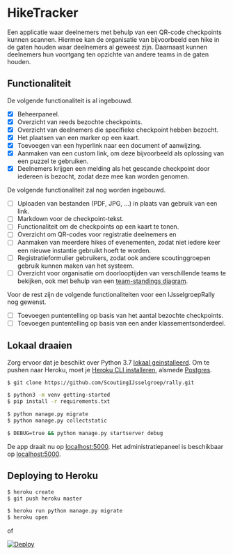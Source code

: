 # HikeTracker

Een applicatie waar deelnemers met behulp van een QR-code checkpoints kunnen scannen. Hiermee kan de organisatie van bijvoorbeeld een hike in de gaten houden waar deelnemers al geweest zijn. Daarnaast kunnen deelnemers hun voortgang ten opzichte van andere teams in de gaten houden. 

## Functionaliteit
De volgende functionaliteit is al ingebouwd.

- [x] Beheerpaneel.
- [x] Overzicht van reeds bezochte checkpoints.
- [x] Overzicht van deelnemers die specifieke checkpoint hebben bezocht.
- [x] Het plaatsen van een marker op een kaart. 
- [x] Toevoegen van een hyperlink naar een document of aanwijzing.
- [x] Aanmaken van een custom link, om deze bijvoorbeeld als oplossing van een puzzel te gebruiken.
- [x] Deelnemers krijgen een melding als het gescande checkpoint door iedereen is bezocht, zodat deze mee kan worden genomen.

De volgende functionaliteit zal nog worden ingebouwd.

- [ ] Uploaden van bestanden (PDF, JPG, ...) in plaats van gebruik van een link.
- [ ] Markdown voor de checkpoint-tekst.
- [ ] Functionaliteit om de checkpoints op een kaart te tonen.
- [ ] Overzicht om QR-codes voor registratie deelnemers en 
- [ ] Aanmaken van meerdere hikes of evenementen, zodat niet iedere keer een nieuwe instantie gebruikt hoeft te worden.
- [ ] Registratieformulier gebruikers, zodat ook andere scoutinggroepen gebruik kunnen maken van het systeem.
- [ ] Overzicht voor organisatie om doorlooptijden van verschillende teams te bekijken, ook met behulp van een [team-standings diagram](https://commons.wikimedia.org/wiki/File:Team_Standings.png).

Voor de rest zijn de volgende functionaliteiten voor een IJsselgroepRally nog gewenst.
- [ ] Toevoegen puntentelling op basis van het aantal bezochte checkpoints.
- [ ] Toevoegen puntentelling op basis van een ander klassementsonderdeel. 

## Lokaal draaien
Zorg ervoor dat je beschikt over Python 3.7 [lokaal geinstalleerd](http://install.python-guide.org). Om te pushen naar Heroku, moet je [Heroku CLI installeren](https://devcenter.heroku.com/articles/heroku-cli), alsmede [Postgres](https://devcenter.heroku.com/articles/heroku-postgresql#local-setup).

```sh
$ git clone https://github.com/ScoutingIJsselgroep/rally.git

$ python3 -m venv getting-started
$ pip install -r requirements.txt

$ python manage.py migrate
$ python manage.py collectstatic

$ DEBUG=true && python manage.py startserver debug
```

De app draait nu op [localhost:5000](http://localhost:5000/). Het administratiepaneel is beschikbaar op [localhost:5000](http://localhost:5000/admin).

## Deploying to Heroku

```sh
$ heroku create
$ git push heroku master

$ heroku run python manage.py migrate
$ heroku open
```
of

[![Deploy](https://www.herokucdn.com/deploy/button.svg)](https://heroku.com/deploy)
